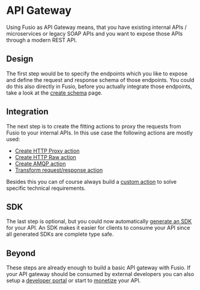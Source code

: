 
# API Gateway

Using Fusio as API Gateway means, that you have existing internal APIs / microservices
or legacy SOAP APIs and you want to expose those APIs through a modern REST API.

## Design

The first step would be to specify the endpoints which you like to expose
and define the request and response schema of those endpoints. You could do
this also directly in Fusio, before you actually integrate those endpoints,
take a look at the [create schema](./create_schema) page.

## Integration

The next step is to create the fitting actions to proxy the requests from Fusio
to your internal APIs. In this use case the following actions are mostly used:

* [Create HTTP Proxy action](./create_http_proxy_action)
* [Create HTTP Raw action](./create_http_raw_action)
* [Create AMQP action](./create_amqp_action)
* [Transform request/response action](./transeform_request_response_action.md)

Besides this you can of course always build a [custom action](../api_framework/develop_custom_action.md)
to solve specific technical requirements.

## SDK

The last step is optional, but you could now automatically [generate an SDK](./generate_sdk)
for your API. An SDK makes it easier for clients to consume your API since all generated
SDKs are complete type safe.

## Beyond

These steps are already enough to build a basic API gateway with Fusio. If
your API gateway should be consumed by external developers you can also setup
a [developer portal](../api_product/setup_developer_portal) or start to
[monetize](../api_product/setup_monetization) your API.

